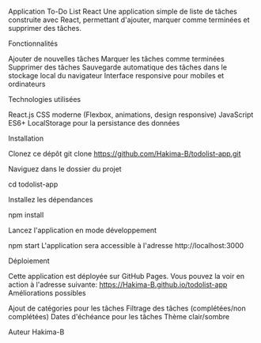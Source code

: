Application To-Do List React
Une application simple de liste de tâches construite avec React, permettant d'ajouter, marquer comme terminées et supprimer des tâches.

Fonctionnalités

Ajouter de nouvelles tâches
Marquer les tâches comme terminées
Supprimer des tâches
Sauvegarde automatique des tâches dans le stockage local du navigateur
Interface responsive pour mobiles et ordinateurs

Technologies utilisées

React.js
CSS moderne (Flexbox, animations, design responsive)
JavaScript ES6+
LocalStorage pour la persistance des données

Installation

Clonez ce dépôt
git clone https://github.com/Hakima-B/todolist-app.git

Naviguez dans le dossier du projet

cd todolist-app

Installez les dépendances

npm install

Lancez l'application en mode développement

npm start
L'application sera accessible à l'adresse http://localhost:3000

Déploiement

Cette application est déployée sur GitHub Pages. Vous pouvez la voir en action à l'adresse suivante: https://Hakima-B.github.io/todolist-app
Améliorations possibles

Ajout de catégories pour les tâches
Filtrage des tâches (complétées/non complétées)
Dates d'échéance pour les tâches
Thème clair/sombre

Auteur
Hakima-B
